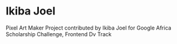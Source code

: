 # Ikiba Joel
Pixel Art Maker Project contributed by Ikiba Joel for Google Africa Scholarship Challenge, Frontend Dv Track
